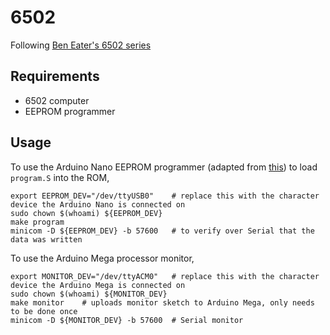 # 6502

Following [Ben Eater's 6502 series](https://eater.net/6502)

## Requirements
 - 6502 computer
 - EEPROM programmer

## Usage
To use the Arduino Nano EEPROM programmer (adapted from [this](https://youtu.be/K88pgWhEb1M)) to load `program.S` into the ROM,
```
export EEPROM_DEV="/dev/ttyUSB0"    # replace this with the character device the Arduino Nano is connected on
sudo chown $(whoami) ${EEPROM_DEV}
make program
minicom -D ${EEPROM_DEV} -b 57600   # to verify over Serial that the data was written
```

To use the Arduino Mega processor monitor,
```
export MONITOR_DEV="/dev/ttyACM0"   # replace this with the character device the Arduino Mega is connected on
sudo chown $(whoami) ${MONITOR_DEV}
make monitor    # uploads monitor sketch to Arduino Mega, only needs to be done once
minicom -D ${MONITOR_DEV} -b 57600  # Serial monitor
```
